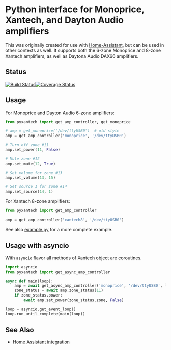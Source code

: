 # Python interface for Monoprice, Xantech, and Dayton Audio amplifiers

This was originally created for use with [Home-Assistant](http://home-assistant.io), but can be
used in other contexts as well. It supports both the 6-zone Monoprice and 8-zone Xantech amplifiers,
as well as Daytona Audio DAX66 amplifiers.

## Status

[![Build Status](https://travis-ci.org/etsinko/pyxantech.svg?branch=master)](https://travis-ci.org/etsinko/pyxantech)[![Coverage Status](https://coveralls.io/repos/github/etsinko/pyxantech/badge.svg)](https://coveralls.io/github/etsinko/pyxantech)

## Usage

For Monoprice and Dayton Audio 6-zone amplifiers:

```python
from pyxantech import get_amp_controller, get_monoprice

# amp = get_monoprice('/dev/ttyUSB0')  # old style
amp = get_amp_controller('monoprice', '/dev/ttyUSB0')

# Turn off zone #11
amp.set_power(11, False)

# Mute zone #12
amp.set_mute(12, True)

# Set volume for zone #13
amp.set_volume(13, 15)

# Set source 1 for zone #14 
amp.set_source(14, 1)
```

For Xantech 8-zone amplifiers:

```python
from pyxantech import get_amp_controller

amp = get_amp_controller('xantech8', '/dev/ttyUSB0')
```

See also [example.py](example.py) for a more complete example.

## Usage with asyncio

With `asyncio` flavor all methods of Xantech object are coroutines.

```python
import asyncio
from pyxantech import get_async_amp_controller

async def main(loop):
    amp = await get_async_amp_controller('monoprice', '/dev/ttyUSB0', loop)
    zone_status = await amp.zone_status(11)
    if zone_status.power:
        await amp.set_power(zone_status.zone, False)

loop = asyncio.get_event_loop()
loop.run_until_complete(main(loop))

```

## See Also

* [Home Assistant integration](https://www.home-assistant.io/integrations/monoprice/)
